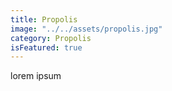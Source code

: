 ```yaml
---
title: Propolis
image: "../../assets/propolis.jpg"
category: Propolis
isFeatured: true
---
```


lorem ipsum
